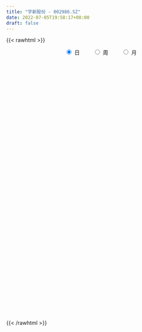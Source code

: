 ```yaml
---
title: "宇新股份 - 002986.SZ"
date: 2022-07-05T19:58:17+08:00
draft: false
---
```

{{< rawhtml >}}
    <div style="text-align: center">
        <label style="padding: 1rem;"><input style="margin-right: .5rem" type="radio" name="period" value="D" checked onclick="period_change(this)">日</label>
        <label style="padding: 1rem;"><input style="margin-right: .5rem" type="radio" name="period" value="W" onclick="period_change(this)">周</label>
        <label style="padding: 1rem;"><input style="margin-right: .5rem" type="radio" name="period" value="M" onclick="period_change(this)">月</label>
    </div>
    <div id="chart" style="height: 700px;"></div> 
    <script type="text/javascript">
        const D_v = [52110.7,38704.14,28137.22,24337.06,22597.96,21049.53,17796.23,34969.36,22421.49,19271.84,20045.7,19764.36,20191.06,34901.62,39395.53,39424.55,30469.23,46064.84,36784.32,32164.19,31660.37,27467.98,20653.73,14930.79,14441.69,12370.65,14214.08,12959.66,16452.57,10198.45,10581.15,12809.18,11681.47,10755.21,15368.35,37408.02,27931.59,42747.98,30505.64,18854.34,24267.71,18390.53,15412.29,12019.65,12049.65,11021.65,14819.07,8088.44,6421.26,21651.74,14888.95,12359.25,7152.83,6266.63,7956.36,6797.0,6697.62,16359.3,17155.3,12950.66,7077.65,6630.91,7755.83,8771.56,6644.84,6372.6,5701.84,4934.01,8583.45,22533.05,12240.08,34967.45,17085.68,8950.07,4539.31,3717.22,4022.46,4874.57,7246.95,4727.92,4464.18,25794.67,5761.45,4407.28,7022.61,5563.62,8024.62,5192.62,5246.97,3715.61,4938.91,7415.78,8747.54,7036.41,5373.03,4241.55,5551.31,5090.31,5831.15,5325.79,3856.17,3783.62,2434.23,3021.46,4037.0,3683.51,9081.96,11420.17,8028.5,5283.06,3780.62,3640.45,2568.69,3078.62,6246.37,9158.62,6371.0,4756.04,5593.24,4595.62,4365.93,2271.19,3085.19,1998.0,2808.0,2834.0,3534.53,2792.84,3264.48,3679.0,2491.29,5642.98,2260.94,3965.39,1991.0,2085.07,2467.19,2476.31,2939.3,3215.61,7840.34,4607.18,5575.31,2645.0,6371.17,7188.3,6226.24,7867.42,5932.02,3356.51,2740.15,3627.61,3763.3,2166.23,4485.62,3529.0,3615.0,3703.24,2964.92,2548.95,3075.91,1872.31,2219.31,3617.62,2755.93,5445.23,3966.93,9712.92,4328.23,4745.47,4481.45,3013.0,3784.42,3646.73,4427.35,6742.17,7294.24,9716.83,6609.31,2594.0,2657.89,2405.0,3007.0,2390.0,1624.59,2384.55,3013.82,4202.0,3087.0,3197.55,1441.0,1526.99,1247.0,3234.61,1105.34,1159.0,4004.3,2308.3,4025.0,4475.0,2201.93,3014.0,1429.3,1644.0,1290.0,2586.07,2829.6,2315.3,1691.0,3025.55,1979.98,5186.66,5834.69,3421.52,2685.0,2112.0,2489.23,2763.53,1659.64,1419.0,1921.5,1994.52,2232.79,16280.66,10284.82,6600.71,9950.11,7410.48,3784.0,3159.0,18770.23,12553.97,6035.24,8134.31,4940.0,4400.0,3924.0,6235.26,5972.61,7557.01,5286.55,8538.95,14448.54,9201.0,5603.0,6057.0,6411.7,5241.0,10346.2,7639.0,8496.2,7458.23,7873.8,6782.03,6698.05,6474.63,4560.55,5581.63,5423.4,6595.83,9039.6,9590.65,20471.76,8829.43,7884.46,5216.26,5612.97,19182.49,14303.38,11231.65,14248.26,9214.88,12940.2,15528.69,26633.39,24129.6,11980.08,11803.83,18455.48,20702.22,13926.1,40988.82,20167.32,11664.46,12780.62,12376.63,14669.77,50370.6,138555.96,115674.29,137396.97,78171.37,52555.48,51021.27,33140.07,44111.23,66638.48,42221.18,89644.54,81753.52,99323.34,63404.11,54410.04,64432.18,37404.11,20244.1,34717.71,21007.4,26773.28,28996.5,20934.4,16997.8,20904.35,20984.8,29346.7,21821.09,19252.69,33787.59,11168.16,33358.64,19842.64,29588.22,15711.47,11020.8,12982.06,16000.48,14436.83,11375.34,10601.97,12622.0,22154.71,21430.8,31308.0,29305.1,22133.6,30127.1,30853.0,75253.59,41387.17,27306.2,25451.6,34561.63,28025.75,24937.8,13862.43,17836.6,10875.2,35366.24,52897.04,26928.15,16083.6,10016.95,19569.68,14476.01,9960.63,15507.92,8513.18,7410.43,6111.4,15622.73,11943.4,13419.64,10617.05,9688.9,5557.8,12773.0,19416.2,13081.8,9442.6,6705.6,11566.8,9995.6,9128.24,12370.7,13506.37,14928.76,8791.2,15855.83,15833.57,16855.97,18629.05,11389.64,6219.0,9224.67,8867.96,8935.01,11436.4,7447.58,5807.37,6030.08,4474.8,6026.71,8126.45,7868.4,8317.63,8217.11,6886.97,5256.46,16542.0,6987.45,5464.6,6077.0,7125.41,12821.43,6886.0,5487.44,7818.8,9283.9,8339.85,5353.0,4613.8,20228.66,45077.15,21139.12,17134.2,9087.49,16101.06,20978.04,12847.2,12354.2,11552.22,19097.97,15366.2,7810.4,8873.18,10522.0,14475.2,9865.67,5554.51,4802.2,4582.6,10261.65,6638.4,9487.4,8103.0,7483.0,9890.0,7454.81,9605.64,7232.65,7536.4,7528.97,26259.24,16973.86,22268.45,10128.4,7411.0,7079.27,9392.0,7684.0,8525.0,8309.84,11353.84,20507.0,13571.97,11576.6,7891.97,8308.24,7347.0,4614.2,9533.6,9767.65,6010.24,4044.0,8846.04,6018.6,9364.0,8219.5,17792.85,20702.38,15676.8,9664.0,7694.0,10627.8,10227.16,9582.6,19887.35,9408.12,43382.84,117918.77,72130.67,137941.26,106881.61,78528.37,67464.2,78086.93,79527.75,54284.87,55774.0,32064.56,23649.16,26973.72,31851.68,27379.52,26482.4,36127.8,25781.32,24202.66,29771.8,22056.35]
const D_histogram = [0.0,-0.1474188034,-0.2170760562,-0.2312948604,-0.2777782785,-0.3024859059,-0.3121984252,-0.4057417338,-0.4936696106,-0.5531980469,-0.5005619287,-0.4775208336,-0.3901858482,-0.2081675558,-0.0358594484,0.0658901907,0.1740906318,0.3772683258,0.4127614371,0.4450126947,0.3697806444,0.1958195841,-0.0287971868,-0.1137793992,-0.0924872551,-0.062925673,-0.0512852197,-0.0864704202,-0.1770432555,-0.1720978711,-0.1205522259,-0.0486075513,-0.0281646132,-0.0084624171,0.0627306233,0.2389032912,0.327505641,0.4758066868,0.4835502639,0.454017587,0.3888706975,0.2439416979,0.1626237412,0.134002596,0.118545911,0.093373407,-0.0146395667,-0.0846404405,-0.1199336494,-0.0196683732,0.0020832857,-0.0692787106,-0.0827846397,-0.0789142965,-0.0660904006,-0.045623501,-0.0423948675,0.025899551,0.0917698547,0.0420540198,0.0225951011,-0.0305376363,-0.1019215637,-0.0958931271,-0.0727122366,-0.1661889493,-0.2464569726,-0.2549642869,-0.1989591739,-0.0341637268,0.0524122567,0.1765631408,0.0601694418,-0.0108518919,-0.079043042,-0.1193692578,-0.1092117602,-0.0511030138,0.020091078,0.0446547762,0.0711490087,-0.2166806777,-0.3879116502,-0.4589696987,-0.5128861886,-0.5552542018,-0.5064870593,-0.4887922574,-0.5031500635,-0.4706043658,-0.4507754386,-0.4695616722,-0.5060288726,-0.5383877912,-0.4522910508,-0.3643541457,-0.2337326808,-0.1101136251,0.034795944,0.1343201574,0.192216223,0.2020403423,0.210114535,0.2334205208,0.2275055035,0.269437242,0.3596059959,0.4929694894,0.5636052872,0.572068219,0.5423676094,0.4660932619,0.4190848719,0.367678183,0.3887618497,0.4143609844,0.3868971279,0.3682137819,0.3513450082,0.2654976456,0.1390346244,0.0572446715,-0.0160005109,-0.0538486526,-0.1037798893,-0.1692795654,-0.1941309195,-0.2089902494,-0.2163314904,-0.2346752283,-0.2290625114,-0.3071238798,-0.3096703493,-0.365516337,-0.3750657856,-0.3453075389,-0.2502034594,-0.1555713717,-0.104770086,-0.0979052789,-0.2138040433,-0.2616013979,-0.3497660956,-0.3748503722,-0.4450197665,-0.3996324465,-0.2596723161,-0.0544173432,0.0732755435,0.1423022521,0.184655193,0.1929703929,0.1509959088,0.1463655938,0.1644128358,0.1640824795,0.1052898467,0.1384170195,0.1575444306,0.129521051,0.0788618863,0.0618014863,0.0837843865,0.1435735921,0.2082813359,0.3156011335,0.4043553659,0.5103603491,0.5189875122,0.5089792047,0.4317719398,0.368477568,0.3546722871,0.3309578304,0.3449173368,0.3828867667,0.452187354,0.4298867273,0.3446178815,0.2522842046,0.1904201841,0.1217450134,0.0393597973,-0.0116516577,-0.0332780427,-0.0218751876,-0.0056343824,0.0459854133,0.0193282443,-0.0429126938,-0.0858056712,-0.0956205099,-0.1050299925,-0.1511051824,-0.1637951526,-0.1545213625,-0.0729028242,-0.0240809076,0.0386945266,0.067269819,0.0638233667,0.0065181457,-0.0387976952,-0.0511605069,-0.0733749693,-0.0321476001,0.0103798758,0.0042441438,-0.0040010001,0.0245254822,0.0203033893,0.0659296078,0.1166451777,0.114019365,0.071456217,0.0691089754,0.081084815,0.0399605251,0.0199493123,0.0052404464,0.0131212305,-0.006125565,0.0001289899,0.1522271632,0.2463800601,0.2789333039,0.3298852658,0.2919434775,0.2308790368,0.1796946503,0.2977970127,0.2815625196,0.2355826032,0.1319889297,0.0663368684,0.0003146736,-0.0758809478,-0.0630265683,-0.0108419868,0.0396705768,0.06980419,-0.0160441651,-0.1183585829,-0.1487791592,-0.2119763535,-0.3034084381,-0.3157937956,-0.2645016443,-0.9009904683,-1.2751876337,-1.4816083238,-1.539954222,-1.5148756698,-1.4283502963,-1.2854462503,-1.0977267328,-0.8764928392,-0.6789522409,-0.4846484237,-0.2823091744,-0.1180821752,0.030509479,0.2022855494,0.3382840228,0.4350230361,0.4934341364,0.5255499306,0.6429639074,0.6779471489,0.7108540053,0.7544304513,0.7617617655,0.7002206164,0.5665092073,0.5904776426,0.6487713327,0.6589508777,0.6739521428,0.6392371499,0.6113762578,0.5170408403,0.5871092503,0.5809893294,0.5114346003,0.4371476817,0.3653453201,0.2788862341,0.4130518171,0.6985858873,1.0854087654,1.4280882525,1.588501873,1.5218132065,1.4729909722,1.3439480868,1.0949356497,0.6919419561,0.2706965643,0.0911348888,-0.2806505917,-0.3284014961,-0.4837850369,-0.3157528936,-0.2026259884,-0.1344865096,-0.1552456376,-0.2966529966,-0.4602808484,-0.6224657694,-0.6959680125,-0.78630386,-0.8634322156,-0.8375646858,-0.9016652929,-0.9912137822,-1.1663402513,-1.2492495019,-1.3277920349,-1.2535023909,-1.1150903783,-1.0420338859,-1.0732988376,-0.9999392977,-0.8529970682,-0.7224911569,-0.4811228691,-0.276274682,-0.1120835007,0.0246547112,0.0935656863,0.1097564148,0.1760435284,0.1511531122,0.0279550168,-0.0317650401,-0.0663642151,0.1458523085,0.3787810481,0.5139769498,0.5234976078,0.4576606254,0.5882298854,0.741819986,0.7265128532,0.613425235,0.6152503381,0.5376310439,0.6651408744,0.7349701175,0.652267841,0.5476481096,0.4367179635,0.2966580429,0.2305218421,0.0668805331,0.0547673489,-0.0086414016,-0.0619287575,-0.1225302525,-0.1121460463,-0.2311421772,-0.3791560619,-0.456962327,-0.5449940011,-0.5404040569,-0.5093166075,-0.389975895,-0.37640205,-0.3281425868,-0.3454404569,-0.4385103504,-0.3817413572,-0.362711969,-0.3553825359,-0.3894221788,-0.4065140427,-0.4060554423,-0.404544112,-0.3791939571,-0.336175843,-0.204438759,-0.1773348316,-0.1000432656,-0.1119051176,-0.1047412425,-0.0602621604,0.0494452413,0.1035516683,0.15355948,0.1948359905,0.1884650854,0.1955301382,0.1744626828,0.1913522622,0.1943349971,0.1599221307,0.1354187421,0.0561991497,0.0092505441,0.0417665282,0.0367739722,0.0237659319,0.0440140986,-0.0698557176,-0.125728004,-0.1445857918,-0.0993585607,-0.0339774551,0.020264112,0.0939901391,0.1196900413,0.3612806053,0.5453716101,0.5714869032,0.5673903232,0.5043503037,0.4218370631,0.2979354047,0.1590137755,-0.0021854793,-0.1784652553,-0.3137062696,-0.4071241292,-0.422554291,-0.4926304587,-0.6023721974,-0.6519922264,-0.5877279863,-0.4892122944,-0.4281609886,-0.3481438143,-0.3011218248,-0.2593284617,-0.2045431694,-0.1733766534,-0.1212383235,0.0105109593,0.1137525897,0.2591870077,0.3692455578,0.4205258608,0.4211076094,0.3659478416,0.396608723,0.4772727258,0.5041892953,0.4457182531,0.4155492567,0.343765218,0.2380282016,0.1185632179,-0.0341463461,-0.2481112794,-0.5569729006,-0.6238648329,-0.5877731896,-0.4340789284,-0.2041685285,-0.0829403679,-0.0015365335,0.0461751267,0.0471884595,0.0379168118,0.0149402329,0.055381694,0.0631266894,0.0428083466,0.0148024722,-0.5718010969,-0.8229760229,-1.0173466727,-1.0768135104,-1.0212647377,-0.8980397578,-0.7470203115,-0.5841557339,-0.424263962,-0.2787557076,-0.0120472287,0.2432830484,0.3990466363,0.5899043582,0.7422692137,0.7733982877,0.7806659215,0.7925153956,0.661219463,0.5898063796,0.4740866936,0.3496220512,0.2483783813,0.1728121894,0.1411582862,0.0962457184,0.0802576191,0.0517833603,0.0347266074,0.0218120604,0.0663660698,0.0851029732]
const D_fast = [0.0,-0.1842735043,-0.3081997711,-0.3802422905,-0.4961702781,-0.5964993821,-0.6842615076,-0.8792402497,-1.0905855292,-1.2884134771,-1.3609178412,-1.4572569544,-1.4674684311,-1.3374920276,-1.1741487824,-1.0559265956,-0.9042034966,-0.606708721,-0.4680252505,-0.3245208192,-0.3073077084,-0.4323138727,-0.6641299403,-0.7775570024,-0.7793866722,-0.7655565084,-0.7667373599,-0.8235401655,-0.9583738147,-0.9964528981,-0.9750453093,-0.9152525225,-0.9018507378,-0.8842641459,-0.7973884497,-0.561489959,-0.3910111989,-0.1237584815,0.0048726616,0.0888443815,0.1209151663,0.0369715912,-0.0036904302,0.0011890736,0.0153688664,0.0135397141,-0.0981331513,-0.1892941352,-0.2545707565,-0.1592225736,-0.1369500933,-0.2256317672,-0.2598338562,-0.2756920872,-0.2793907914,-0.2703297671,-0.2776998505,-0.2029305442,-0.1141177768,-0.1533201068,-0.1671302502,-0.2278973967,-0.3247617149,-0.3427065601,-0.3377037288,-0.4727276788,-0.6146099453,-0.6868583313,-0.6805930118,-0.5243384963,-0.4246594486,-0.2563677794,-0.357719118,-0.4314534246,-0.5194053353,-0.5895738654,-0.606719308,-0.561386315,-0.4851694536,-0.4494420614,-0.4051605767,-0.7471604326,-1.0153693176,-1.2011697908,-1.3833078278,-1.5644893915,-1.6423440138,-1.7468472762,-1.8869925983,-1.972097992,-2.0649629244,-2.2011395761,-2.3641139946,-2.531069861,-2.5580458833,-2.5611975146,-2.4890092199,-2.3929185705,-2.2393100154,-2.1062057626,-2.0002556413,-1.9399214364,-1.87931861,-1.797657494,-1.7466961353,-1.6374050864,-1.4573348335,-1.2007289677,-0.9891918481,-0.8377118616,-0.7318205688,-0.6915716008,-0.6338087729,-0.593295916,-0.4750217869,-0.3458324061,-0.2765719806,-0.2032018811,-0.1322344028,-0.151707354,-0.2434117191,-0.3108905041,-0.3881358142,-0.4394461191,-0.5153223282,-0.6231418956,-0.6965259796,-0.7636328718,-0.8250569854,-0.9020695304,-0.9537224414,-1.1085647797,-1.1885288365,-1.3357539084,-1.4390698035,-1.4956384414,-1.4630852268,-1.407345982,-1.3827372178,-1.4003487305,-1.5696985056,-1.6828962097,-1.8585024314,-1.9772993009,-2.1587236369,-2.2132444285,-2.1382023772,-1.94655174,-1.8005399675,-1.6959376959,-1.6074209566,-1.5508631586,-1.5550886654,-1.523127582,-1.4639771311,-1.4232868675,-1.4557570386,-1.3880256109,-1.3295120922,-1.325155209,-1.3560989021,-1.3577089306,-1.3147799338,-1.2190973302,-1.1023192524,-0.9160991714,-0.7262560975,-0.4926610271,-0.3542869859,-0.2370504922,-0.2063147722,-0.1774897519,-0.1026269612,-0.0436019603,0.0565868804,0.190278002,0.3726254277,0.4577964829,0.4586821075,0.4294194817,0.4151605072,0.3769215898,0.3043763231,0.2504519537,0.220506058,0.2264401162,0.2412723258,0.3043884748,0.2825633668,0.2095942553,0.1452498601,0.111529894,0.0758629132,-0.0079885722,-0.0616273306,-0.0909838812,-0.0275910489,0.0152106408,0.0876597066,0.1330524538,0.1455618431,0.0898861585,0.0348708939,0.0097179555,-0.0308402493,0.0023502199,0.0474726648,0.0423979688,0.0331525748,0.0678104276,0.0686641821,0.1307728025,0.2106496669,0.2365286954,0.2118296017,0.2267596039,0.2590066473,0.2278724887,0.2128486039,0.1994498496,0.2106109413,0.1898327546,0.1961195569,0.3862745211,0.5420224329,0.6443090028,0.7777322811,0.8127763621,0.8094316807,0.8031709567,0.9957225724,1.0498787091,1.0627944435,0.9921980025,0.9431301583,0.8771866319,0.7820207735,0.7791185109,0.8285925957,0.8890228035,0.9366074642,0.8467480678,0.7148440043,0.6472286382,0.5310373556,0.3637531614,0.272419355,0.2575860952,-0.6041503458,-1.2971444197,-1.8739671907,-2.3173016444,-2.6709420096,-2.9415042102,-3.1199617268,-3.2066738925,-3.2045632087,-3.1767606706,-3.1036189593,-2.9718570036,-2.8371505483,-2.6809315243,-2.4585840665,-2.2380145874,-2.0325198151,-1.8507501807,-1.6872469039,-1.4090919502,-1.2046219215,-0.9940015637,-0.7618175049,-0.5640457494,-0.4505317444,-0.4426158516,-0.2710280057,-0.0505414825,0.124375782,0.3078650828,0.4329593774,0.5579425497,0.5928673423,0.8097130648,0.9488404763,1.0071443972,1.0421443991,1.0616783676,1.0449408401,1.2823693774,1.7425499194,2.4007249888,3.1004265391,3.6579656279,3.9717302629,4.2911557717,4.498099908,4.5228213833,4.2928131787,3.9392419281,3.7824639747,3.3405158462,3.2106645679,2.9343347678,3.0234286878,3.0858990959,3.1204169473,3.0608464098,2.8452758017,2.5665777378,2.2487763745,2.0012821283,1.7143703157,1.4213839062,1.2378602645,0.9483433343,0.6109913994,0.1442798675,-0.2509417586,-0.6614323003,-0.900518254,-1.040878836,-1.2283308151,-1.5279204761,-1.7045457607,-1.7708527983,-1.8209696762,-1.6998821056,-1.564102589,-1.4279322829,-1.2850303932,-1.1927279965,-1.1490981643,-1.0388001686,-1.0259023068,-1.142111648,-1.209772965,-1.2609631937,-1.012283593,-0.6846595913,-0.4209694523,-0.2805743923,-0.2319962183,0.0456305131,0.3846756102,0.5509966907,0.5912653812,0.7469030689,0.8036915357,1.0974865847,1.3510583572,1.431423041,1.463715337,1.4619646818,1.3960692718,1.3875635316,1.2406423558,1.2422210089,1.176651908,1.1078823627,1.0166483046,0.9989959992,0.822214324,0.5794114238,0.3873645769,0.1630844026,0.0325733326,-0.0636683699,-0.0418216311,-0.1223482987,-0.1561244821,-0.2597824665,-0.4624799476,-0.5011462937,-0.5727948977,-0.6543110986,-0.7857062862,-0.9044266607,-1.005481921,-1.1051066186,-1.1745549531,-1.2155807997,-1.1349534054,-1.1521831859,-1.0999024363,-1.1397405677,-1.1587620032,-1.1293484612,-1.0072797492,-0.9272854051,-0.8388877235,-0.7489022154,-0.708156849,-0.6522092617,-0.6296610465,-0.5649334015,-0.5133669172,-0.507799251,-0.4984479542,-0.5636177591,-0.6082537287,-0.5652961125,-0.5610951755,-0.5681617328,-0.5369100414,-0.668243787,-0.7555480745,-0.8105523102,-0.7901647193,-0.7332779775,-0.6739703823,-0.5767468205,-0.521124408,-0.1892136927,0.1312202147,0.3002072336,0.4379582345,0.5010057908,0.523951816,0.4745340088,0.3753658235,0.2136201989,-0.007275891,-0.2209434727,-0.4161423646,-0.5372110992,-0.7304448815,-0.9907796696,-1.2033977552,-1.2860655117,-1.3098528934,-1.3558418347,-1.3628606139,-1.3911190807,-1.414157833,-1.4105083331,-1.4226859804,-1.4008572313,-1.2664802088,-1.1348004309,-0.924569261,-0.7221993214,-0.5657875532,-0.4599289023,-0.4236017096,-0.2937886475,-0.0938064632,0.05915743,0.1121159512,0.1858342689,0.1999915347,0.1537615687,0.0639373895,-0.0973087611,-0.3733015142,-0.8214063606,-1.044264501,-1.1551161552,-1.1099416261,-0.9310733583,-0.8305802896,-0.7495605887,-0.6903051468,-0.6774946992,-0.6772871439,-0.6965286645,-0.6422417799,-0.6187151121,-0.6283313683,-0.6526366247,-1.382190468,-1.8391093997,-2.2878167177,-2.616486933,-2.8162543447,-2.9175393043,-2.9532749358,-2.9364492918,-2.8826235103,-2.8068041829,-2.5431075111,-2.2269564719,-1.9714312249,-1.6330974135,-1.2951652546,-1.0706866086,-0.8682524944,-0.6582741714,-0.6242652383,-0.5482267268,-0.5454247394,-0.582483869,-0.6216329436,-0.6539960881,-0.6503604197,-0.671211558,-0.6671352525,-0.6826636712,-0.6910387723,-0.6985003042,-0.6373547773,-0.5973421306]
const D_slow = [0.0,-0.0368547009,-0.0911237149,-0.14894743,-0.2183919996,-0.2940134761,-0.3720630824,-0.4734985159,-0.5969159185,-0.7352154303,-0.8603559124,-0.9797361208,-1.0772825829,-1.1293244718,-1.1382893339,-1.1218167863,-1.0782941283,-0.9839770469,-0.8807866876,-0.7695335139,-0.6770883528,-0.6281334568,-0.6353327535,-0.6637776033,-0.6868994171,-0.7026308353,-0.7154521402,-0.7370697453,-0.7813305592,-0.824355027,-0.8544930834,-0.8666449713,-0.8736861246,-0.8758017288,-0.860119073,-0.8003932502,-0.7185168399,-0.5995651682,-0.4786776023,-0.3651732055,-0.2679555312,-0.2069701067,-0.1663141714,-0.1328135224,-0.1031770446,-0.0798336929,-0.0834935846,-0.1046536947,-0.1346371071,-0.1395542004,-0.1390333789,-0.1563530566,-0.1770492165,-0.1967777907,-0.2133003908,-0.2247062661,-0.2353049829,-0.2288300952,-0.2058876315,-0.1953741266,-0.1897253513,-0.1973597604,-0.2228401513,-0.2468134331,-0.2649914922,-0.3065387295,-0.3681529727,-0.4318940444,-0.4816338379,-0.4901747696,-0.4770717054,-0.4329309202,-0.4178885597,-0.4206015327,-0.4403622932,-0.4702046077,-0.4975075477,-0.5102833012,-0.5052605317,-0.4940968376,-0.4763095854,-0.5304797549,-0.6274576674,-0.7422000921,-0.8704216392,-1.0092351897,-1.1358569545,-1.2580550189,-1.3838425347,-1.5014936262,-1.6141874858,-1.7315779039,-1.858085122,-1.9926820698,-2.1057548325,-2.1968433689,-2.2552765391,-2.2828049454,-2.2741059594,-2.24052592,-2.1924718643,-2.1419617787,-2.089433145,-2.0310780148,-1.9742016389,-1.9068423284,-1.8169408294,-1.6936984571,-1.5527971353,-1.4097800805,-1.2741881782,-1.1576648627,-1.0528936447,-0.960974099,-0.8637836366,-0.7601933905,-0.6634691085,-0.571415663,-0.483579411,-0.4172049996,-0.3824463435,-0.3681351756,-0.3721353033,-0.3855974665,-0.4115424388,-0.4538623302,-0.50239506,-0.5546426224,-0.608725495,-0.6673943021,-0.7246599299,-0.8014408999,-0.8788584872,-0.9702375714,-1.0640040179,-1.1503309026,-1.2128817674,-1.2517746103,-1.2779671318,-1.3024434516,-1.3558944624,-1.4212948119,-1.5087363358,-1.6024489288,-1.7137038704,-1.813611982,-1.8785300611,-1.8921343969,-1.873815511,-1.838239948,-1.7920761497,-1.7438335515,-1.7060845743,-1.6694931758,-1.6283899669,-1.587369347,-1.5610468853,-1.5264426304,-1.4870565228,-1.45467626,-1.4349607885,-1.4195104169,-1.3985643203,-1.3626709223,-1.3106005883,-1.2317003049,-1.1306114634,-1.0030213762,-0.8732744981,-0.7460296969,-0.638086712,-0.54596732,-0.4572992482,-0.3745597906,-0.2883304564,-0.1926087647,-0.0795619262,0.0279097556,0.114064226,0.1771352771,0.2247403231,0.2551765765,0.2650165258,0.2621036114,0.2537841007,0.2483153038,0.2469067082,0.2584030615,0.2632351226,0.2525069491,0.2310555313,0.2071504038,0.1808929057,0.1431166101,0.102167822,0.0635374813,0.0453117753,0.0392915484,0.04896518,0.0657826348,0.0817384765,0.0833680129,0.0736685891,0.0608784624,0.04253472,0.03449782,0.037092789,0.0381538249,0.0371535749,0.0432849454,0.0483607928,0.0648431947,0.0940044891,0.1225093304,0.1403733847,0.1576506285,0.1779218323,0.1879119635,0.1928992916,0.1942094032,0.1974897108,0.1959583196,0.195990567,0.2340473578,0.2956423729,0.3653756988,0.4478470153,0.5208328847,0.5785526439,0.6234763065,0.6979255596,0.7683161895,0.8272118403,0.8602090728,0.8767932899,0.8768719583,0.8579017213,0.8421450792,0.8394345825,0.8493522267,0.8668032742,0.8627922329,0.8332025872,0.7960077974,0.743013709,0.6671615995,0.5882131506,0.5220877395,0.2968401225,-0.021956786,-0.3923588669,-0.7773474224,-1.1560663398,-1.5131539139,-1.8345154765,-2.1089471597,-2.3280703695,-2.4978084297,-2.6189705356,-2.6895478292,-2.719068373,-2.7114410033,-2.6608696159,-2.5762986102,-2.4675428512,-2.3441843171,-2.2127968344,-2.0520558576,-1.8825690704,-1.704855569,-1.5162479562,-1.3258075149,-1.1507523608,-1.0091250589,-0.8615056483,-0.6993128151,-0.5345750957,-0.36608706,-0.2062777725,-0.0534337081,0.075826502,0.2226038146,0.3678511469,0.495709797,0.6049967174,0.6963330475,0.766054606,0.8693175603,1.0439640321,1.3153162234,1.6723382866,2.0694637548,2.4499170564,2.8181647995,3.1541518212,3.4278857336,3.6008712226,3.6685453637,3.6913290859,3.621166438,3.539066064,3.4181198047,3.3391815813,3.2885250842,3.2549034568,3.2160920474,3.1419287983,3.0268585862,2.8712421438,2.6972501407,2.5006741757,2.2848161218,2.0754249504,1.8500086271,1.6022051816,1.3106201188,0.9983077433,0.6663597346,0.3529841369,0.0742115423,-0.1862969292,-0.4546216386,-0.704606463,-0.9178557301,-1.0984785193,-1.2187592366,-1.287827907,-1.3158487822,-1.3096851044,-1.2862936828,-1.2588545791,-1.214843697,-1.177055419,-1.1700666648,-1.1780079248,-1.1945989786,-1.1581359015,-1.0634406395,-0.934946402,-0.8040720001,-0.6896568437,-0.5425993724,-0.3571443758,-0.1755161625,-0.0221598538,0.1316527308,0.2660604917,0.4323457103,0.6160882397,0.7791552,0.9160672274,1.0252467183,1.099411229,1.1570416895,1.1737618228,1.18745366,1.1852933096,1.1698111202,1.1391785571,1.1111420455,1.0533565012,0.9585674857,0.844326904,0.7080784037,0.5729773895,0.4456482376,0.3481542639,0.2540537514,0.1720181047,0.0856579904,-0.0239695972,-0.1194049365,-0.2100829287,-0.2989285627,-0.3962841074,-0.4979126181,-0.5994264786,-0.7005625066,-0.7953609959,-0.8794049567,-0.9305146464,-0.9748483543,-0.9998591707,-1.0278354501,-1.0540207607,-1.0690863008,-1.0567249905,-1.0308370734,-0.9924472034,-0.9437382058,-0.8966219345,-0.8477393999,-0.8041237292,-0.7562856637,-0.7077019144,-0.6677213817,-0.6338666962,-0.6198169088,-0.6175042728,-0.6070626407,-0.5978691477,-0.5919276647,-0.58092414,-0.5983880694,-0.6298200704,-0.6659665184,-0.6908061586,-0.6993005224,-0.6942344943,-0.6707369596,-0.6408144492,-0.5504942979,-0.4141513954,-0.2712796696,-0.1294320888,-0.0033445129,0.1021147529,0.1765986041,0.216352048,0.2158056781,0.1711893643,0.0927627969,-0.0090182354,-0.1146568082,-0.2378144228,-0.3884074722,-0.5514055288,-0.6983375254,-0.820640599,-0.9276808461,-1.0147167997,-1.0899972559,-1.1548293713,-1.2059651637,-1.249309327,-1.2796189079,-1.276991168,-1.2485530206,-1.1837562687,-1.0914448792,-0.986313414,-0.8810365117,-0.7895495513,-0.6903973705,-0.571079189,-0.4450318652,-0.3336023019,-0.2297149878,-0.1437736833,-0.0842666329,-0.0546258284,-0.0631624149,-0.1251902348,-0.26443346,-0.4203996682,-0.5673429656,-0.6758626977,-0.7269048298,-0.7476399218,-0.7480240552,-0.7364802735,-0.7246831586,-0.7152039557,-0.7114688974,-0.6976234739,-0.6818418016,-0.6711397149,-0.6674390969,-0.8103893711,-1.0161333768,-1.270470045,-1.5396734226,-1.794989607,-2.0194995465,-2.2062546243,-2.3522935578,-2.4583595483,-2.5280484752,-2.5310602824,-2.4702395203,-2.3704778612,-2.2230017717,-2.0374344683,-1.8440848963,-1.6489184159,-1.450789567,-1.2854847013,-1.1380331064,-1.019511433,-0.9321059202,-0.8700113249,-0.8268082775,-0.791518706,-0.7674572764,-0.7473928716,-0.7344470315,-0.7257653797,-0.7203123646,-0.7037208471,-0.6824451038]
const D_data = [['2020-06-12', 53.3, 55.7, 53.01, 57.2],['2020-06-15', 55.1, 53.39, 53.39, 55.5],['2020-06-16', 53.67, 53.62, 52.9, 54.25],['2020-06-17', 53.38, 53.89, 52.98, 54.24],['2020-06-18', 53.64, 53.09, 53.0, 53.64],['2020-06-19', 52.85, 52.9, 52.69, 53.36],['2020-06-22', 53.02, 52.7, 52.61, 53.45],['2020-06-23', 52.7, 51.02, 50.96, 52.72],['2020-06-24', 50.95, 50.16, 50.12, 51.4],['2020-06-29', 50.16, 49.6, 49.11, 50.35],['2020-06-30', 49.61, 50.45, 49.61, 50.86],['2020-07-01', 50.3, 49.76, 49.51, 50.47],['2020-07-02', 49.75, 50.37, 49.31, 50.5],['2020-07-03', 50.47, 51.89, 50.02, 52.3],['2020-07-06', 51.98, 52.47, 51.54, 52.76],['2020-07-07', 52.5, 52.18, 51.91, 52.99],['2020-07-08', 52.18, 52.77, 52.03, 52.99],['2020-07-09', 52.7, 54.88, 52.5, 54.88],['2020-07-10', 54.6, 53.61, 53.5, 55.28],['2020-07-13', 53.49, 53.98, 53.27, 54.53],['2020-07-14', 53.6, 52.74, 52.56, 54.13],['2020-07-15', 53.0, 50.96, 50.86, 53.2],['2020-07-16', 51.1, 49.22, 49.22, 51.15],['2020-07-17', 49.3, 49.98, 49.22, 50.28],['2020-07-20', 50.2, 50.96, 49.98, 51.2],['2020-07-21', 50.94, 51.04, 50.6, 51.39],['2020-07-22', 51.12, 50.78, 50.65, 51.25],['2020-07-23', 50.54, 49.97, 49.53, 50.54],['2020-07-24', 49.97, 48.72, 48.25, 50.56],['2020-07-27', 48.74, 49.43, 48.51, 49.64],['2020-07-28', 49.43, 49.93, 49.39, 49.98],['2020-07-29', 49.94, 50.33, 49.5, 50.38],['2020-07-30', 50.2, 49.78, 49.78, 50.59],['2020-07-31', 49.66, 49.74, 49.51, 50.05],['2020-08-03', 49.61, 50.53, 49.61, 50.54],['2020-08-04', 50.54, 52.52, 50.18, 52.87],['2020-08-05', 51.52, 52.26, 51.51, 53.5],['2020-08-06', 52.24, 53.88, 51.6, 54.48],['2020-08-07', 53.5, 52.85, 51.8, 54.4],['2020-08-10', 52.8, 52.64, 51.83, 52.88],['2020-08-11', 52.3, 52.23, 52.0, 54.2],['2020-08-12', 52.37, 50.88, 50.22, 52.37],['2020-08-13', 50.88, 51.2, 50.5, 51.71],['2020-08-14', 51.33, 51.66, 51.08, 51.94],['2020-08-17', 51.43, 51.79, 51.26, 52.08],['2020-08-18', 51.8, 51.63, 51.33, 52.02],['2020-08-19', 51.6, 50.25, 50.2, 51.6],['2020-08-20', 50.0, 50.19, 49.32, 50.55],['2020-08-21', 50.19, 50.24, 50.11, 50.7],['2020-08-24', 51.1, 52.04, 50.96, 52.85],['2020-08-25', 52.04, 51.36, 51.0, 52.52],['2020-08-26', 51.43, 50.01, 50.0, 51.44],['2020-08-27', 50.0, 50.42, 49.75, 50.55],['2020-08-28', 50.42, 50.52, 50.04, 50.71],['2020-08-31', 50.76, 50.59, 50.41, 50.99],['2020-09-01', 50.78, 50.7, 50.12, 50.95],['2020-09-02', 50.7, 50.48, 50.22, 50.92],['2020-09-03', 50.43, 51.45, 50.22, 51.46],['2020-09-04', 51.06, 51.8, 50.71, 52.19],['2020-09-07', 51.48, 50.42, 50.41, 51.78],['2020-09-08', 50.32, 50.61, 50.05, 50.7],['2020-09-09', 50.57, 49.96, 49.71, 50.57],['2020-09-10', 49.97, 49.31, 49.08, 50.41],['2020-09-11', 49.2, 49.99, 48.45, 50.09],['2020-09-14', 50.0, 50.18, 49.53, 50.75],['2020-09-15', 49.2, 48.39, 48.21, 49.25],['2020-09-16', 48.48, 47.87, 47.8, 48.48],['2020-09-17', 47.7, 48.27, 47.51, 48.33],['2020-09-18', 48.05, 48.96, 48.05, 48.98],['2020-09-21', 48.57, 50.76, 48.57, 50.84],['2020-09-22', 50.5, 50.4, 49.88, 51.35],['2020-09-23', 50.5, 51.47, 50.49, 54.97],['2020-09-24', 50.1, 48.51, 48.0, 50.1],['2020-09-25', 48.36, 48.53, 47.9, 49.1],['2020-09-28', 48.52, 48.09, 48.0, 48.78],['2020-09-29', 48.1, 48.0, 48.0, 48.49],['2020-09-30', 48.0, 48.39, 47.92, 48.58],['2020-10-09', 48.49, 49.04, 48.49, 49.15],['2020-10-12', 49.3, 49.47, 48.6, 49.49],['2020-10-13', 49.32, 49.1, 48.99, 49.44],['2020-10-14', 48.93, 49.24, 48.7, 49.34],['2020-10-15', 47.51, 44.46, 44.4, 47.51],['2020-10-16', 44.1, 44.35, 44.07, 44.79],['2020-10-19', 44.42, 44.51, 44.32, 45.11],['2020-10-20', 44.61, 43.88, 43.02, 44.8],['2020-10-21', 43.88, 43.2, 43.15, 43.88],['2020-10-22', 43.32, 43.78, 42.8, 44.2],['2020-10-23', 43.7, 43.0, 43.0, 43.78],['2020-10-26', 42.81, 42.02, 41.9, 42.85],['2020-10-27', 41.99, 42.06, 41.8, 42.28],['2020-10-28', 42.06, 41.45, 41.3, 42.08],['2020-10-29', 41.11, 40.36, 40.27, 41.11],['2020-10-30', 40.5, 39.34, 39.0, 40.67],['2020-11-02', 39.38, 38.51, 38.2, 39.53],['2020-11-03', 38.68, 39.45, 38.58, 39.58],['2020-11-04', 39.45, 39.31, 39.25, 39.8],['2020-11-05', 39.48, 39.88, 39.39, 39.96],['2020-11-06', 39.89, 40.02, 39.61, 40.29],['2020-11-09', 40.23, 40.66, 40.1, 40.8],['2020-11-10', 40.77, 40.5, 40.4, 41.15],['2020-11-11', 40.27, 40.22, 40.2, 40.7],['2020-11-12', 40.22, 39.65, 39.6, 40.5],['2020-11-13', 39.76, 39.54, 39.3, 39.76],['2020-11-16', 39.55, 39.7, 39.54, 39.89],['2020-11-17', 39.7, 39.28, 39.05, 39.84],['2020-11-18', 39.39, 39.9, 39.3, 39.93],['2020-11-19', 39.9, 40.85, 39.9, 41.5],['2020-11-20', 40.7, 42.09, 40.48, 42.36],['2020-11-23', 41.87, 42.05, 41.62, 42.37],['2020-11-24', 41.77, 41.73, 41.61, 42.04],['2020-11-25', 42.18, 41.45, 41.41, 42.18],['2020-11-26', 41.41, 40.81, 40.71, 41.74],['2020-11-27', 40.85, 41.04, 40.61, 41.28],['2020-11-30', 40.98, 40.89, 40.71, 41.3],['2020-12-01', 40.89, 41.89, 40.89, 42.79],['2020-12-02', 41.52, 42.28, 41.45, 42.7],['2020-12-03', 42.26, 41.83, 41.65, 42.5],['2020-12-04', 41.81, 42.03, 41.27, 42.3],['2020-12-07', 42.17, 42.17, 42.05, 42.57],['2020-12-08', 42.17, 41.21, 41.19, 42.29],['2020-12-09', 40.88, 40.23, 40.18, 41.25],['2020-12-10', 40.23, 40.25, 39.88, 40.61],['2020-12-11', 40.6, 39.9, 39.71, 40.7],['2020-12-14', 40.17, 39.96, 39.72, 40.17],['2020-12-15', 39.7, 39.45, 39.36, 39.81],['2020-12-16', 39.45, 38.77, 38.65, 39.77],['2020-12-17', 39.01, 38.82, 38.02, 39.01],['2020-12-18', 38.8, 38.6, 38.5, 39.18],['2020-12-21', 38.55, 38.38, 38.2, 38.69],['2020-12-22', 38.28, 37.9, 37.88, 38.29],['2020-12-23', 37.89, 37.88, 37.8, 38.18],['2020-12-24', 37.8, 36.31, 36.2, 37.87],['2020-12-25', 36.31, 36.67, 36.05, 36.79],['2020-12-28', 36.72, 35.44, 35.42, 36.72],['2020-12-29', 35.44, 35.4, 35.21, 35.78],['2020-12-30', 35.41, 35.5, 35.18, 35.59],['2020-12-31', 35.5, 36.25, 35.5, 36.4],['2021-01-04', 36.24, 36.42, 35.81, 36.58],['2021-01-05', 36.42, 35.98, 35.84, 36.42],['2021-01-06', 36.1, 35.32, 35.26, 36.12],['2021-01-07', 35.32, 33.17, 32.75, 35.79],['2021-01-08', 33.17, 33.19, 32.21, 33.66],['2021-01-11', 33.08, 31.86, 31.72, 33.11],['2021-01-12', 31.8, 31.83, 31.6, 32.69],['2021-01-13', 31.8, 30.44, 30.04, 31.83],['2021-01-14', 30.24, 31.23, 30.02, 31.55],['2021-01-15', 30.84, 32.39, 30.84, 32.6],['2021-01-18', 32.37, 33.75, 32.1, 33.95],['2021-01-19', 33.28, 33.42, 33.28, 33.89],['2021-01-20', 33.38, 33.04, 32.85, 33.88],['2021-01-21', 33.0, 32.88, 32.63, 33.3],['2021-01-22', 32.87, 32.49, 32.26, 33.2],['2021-01-25', 32.18, 31.66, 31.62, 32.47],['2021-01-26', 31.61, 31.88, 31.61, 32.42],['2021-01-27', 31.5, 32.09, 30.7, 32.47],['2021-01-28', 31.77, 31.81, 31.58, 32.66],['2021-01-29', 31.81, 30.8, 30.5, 32.22],['2021-02-01', 30.49, 31.76, 30.49, 32.5],['2021-02-02', 31.5, 31.63, 31.41, 32.28],['2021-02-03', 31.55, 30.92, 30.85, 31.95],['2021-02-04', 30.92, 30.3, 30.02, 31.06],['2021-02-05', 30.3, 30.39, 30.3, 30.8],['2021-02-08', 30.4, 30.75, 30.12, 30.86],['2021-02-09', 30.8, 31.34, 30.13, 31.77],['2021-02-10', 31.11, 31.69, 31.03, 31.69],['2021-02-18', 31.96, 32.72, 31.96, 32.88],['2021-02-19', 32.57, 33.14, 32.45, 33.15],['2021-02-22', 33.19, 34.1, 33.15, 34.78],['2021-02-23', 34.36, 33.47, 33.3, 34.36],['2021-02-24', 33.18, 33.53, 33.17, 34.2],['2021-02-25', 33.56, 32.73, 32.41, 33.89],['2021-02-26', 32.6, 32.76, 32.3, 32.99],['2021-03-01', 32.98, 33.39, 32.8, 33.55],['2021-03-02', 33.76, 33.38, 33.08, 33.76],['2021-03-03', 33.38, 34.05, 33.3, 34.28],['2021-03-04', 34.05, 34.75, 33.82, 34.89],['2021-03-05', 34.75, 35.75, 34.55, 35.8],['2021-03-08', 35.9, 35.08, 35.01, 36.5],['2021-03-09', 35.11, 34.32, 33.4, 35.74],['2021-03-10', 34.2, 34.01, 33.92, 34.73],['2021-03-11', 33.92, 34.18, 33.88, 34.35],['2021-03-12', 34.18, 33.9, 33.64, 34.41],['2021-03-15', 33.89, 33.42, 33.4, 34.21],['2021-03-16', 33.72, 33.5, 33.25, 33.72],['2021-03-17', 33.48, 33.69, 33.33, 33.85],['2021-03-18', 33.51, 34.09, 33.48, 34.2],['2021-03-19', 33.75, 34.25, 33.62, 34.4],['2021-03-22', 34.3, 34.93, 34.06, 34.95],['2021-03-23', 35.15, 34.08, 34.0, 35.15],['2021-03-24', 34.0, 33.42, 33.42, 34.18],['2021-03-25', 33.2, 33.36, 33.2, 33.59],['2021-03-26', 33.59, 33.59, 33.33, 33.74],['2021-03-29', 33.38, 33.49, 33.38, 33.84],['2021-03-30', 33.42, 32.8, 32.71, 33.55],['2021-03-31', 33.19, 32.95, 32.82, 33.19],['2021-04-01', 32.95, 33.1, 32.95, 33.32],['2021-04-02', 33.38, 34.17, 32.94, 34.25],['2021-04-06', 34.15, 34.08, 33.74, 34.16],['2021-04-07', 34.3, 34.57, 34.01, 34.7],['2021-04-08', 34.57, 34.44, 34.3, 34.97],['2021-04-09', 34.32, 34.17, 34.0, 34.44],['2021-04-12', 34.15, 33.37, 33.11, 34.15],['2021-04-13', 33.37, 33.24, 33.15, 33.57],['2021-04-14', 33.48, 33.47, 32.85, 33.48],['2021-04-15', 33.47, 33.21, 33.15, 33.5],['2021-04-16', 33.32, 34.02, 33.22, 34.15],['2021-04-19', 34.01, 34.26, 33.95, 34.4],['2021-04-20', 34.26, 33.76, 33.74, 34.5],['2021-04-21', 33.65, 33.7, 33.5, 34.0],['2021-04-22', 33.71, 34.23, 33.71, 34.47],['2021-04-23', 34.23, 33.91, 33.6, 34.23],['2021-04-26', 33.99, 34.69, 33.98, 34.98],['2021-04-27', 34.31, 35.1, 34.31, 35.16],['2021-04-28', 35.0, 34.67, 34.56, 35.1],['2021-04-29', 34.67, 34.14, 34.07, 34.67],['2021-04-30', 34.14, 34.6, 34.0, 34.6],['2021-05-06', 34.76, 34.89, 34.62, 35.28],['2021-05-07', 34.88, 34.22, 34.1, 34.88],['2021-05-10', 34.3, 34.37, 34.0, 34.71],['2021-05-11', 34.01, 34.38, 34.01, 34.59],['2021-05-12', 34.38, 34.68, 34.15, 34.68],['2021-05-13', 34.35, 34.34, 34.19, 34.68],['2021-05-14', 34.35, 34.65, 34.35, 34.8],['2021-05-17', 34.68, 37.0, 34.68, 37.5],['2021-05-18', 36.48, 37.14, 36.05, 37.28],['2021-05-19', 36.86, 36.97, 36.42, 37.37],['2021-05-20', 37.15, 37.73, 36.86, 38.6],['2021-05-21', 37.51, 36.97, 36.51, 38.32],['2021-05-24', 36.61, 36.7, 36.05, 36.95],['2021-05-25', 36.73, 36.77, 36.4, 37.09],['2021-05-26', 36.76, 39.36, 36.6, 39.4],['2021-05-27', 39.1, 38.29, 38.01, 39.1],['2021-05-28', 38.22, 38.07, 38.04, 38.75],['2021-05-31', 38.1, 37.21, 36.72, 38.18],['2021-06-01', 37.0, 37.43, 36.8, 37.44],['2021-06-02', 37.42, 37.22, 37.11, 37.85],['2021-06-03', 37.26, 36.8, 36.62, 37.39],['2021-06-04', 36.71, 37.81, 36.66, 38.15],['2021-06-07', 37.81, 38.57, 37.63, 38.67],['2021-06-08', 38.57, 38.96, 38.25, 39.17],['2021-06-09', 38.97, 39.09, 38.35, 39.22],['2021-06-10', 38.51, 37.63, 37.6, 39.05],['2021-06-11', 34.3, 36.98, 34.3, 37.5],['2021-06-15', 36.54, 37.53, 36.4, 38.5],['2021-06-16', 38.02, 36.83, 36.71, 38.33],['2021-06-17', 36.58, 35.95, 35.9, 37.1],['2021-06-18', 35.8, 36.5, 35.55, 36.53],['2021-06-21', 36.46, 37.25, 35.93, 37.47],['2021-06-22', 26.52, 26.63, 25.89, 26.9],['2021-06-23', 26.55, 26.32, 26.16, 26.7],['2021-06-24', 26.59, 25.71, 25.63, 26.59],['2021-06-25', 25.96, 25.55, 25.49, 25.99],['2021-06-28', 25.7, 25.14, 25.07, 25.7],['2021-06-29', 25.07, 24.84, 24.8, 25.48],['2021-06-30', 24.86, 24.84, 24.67, 25.37],['2021-07-01', 24.87, 25.06, 24.67, 25.69],['2021-07-02', 24.95, 25.48, 24.95, 25.5],['2021-07-05', 25.48, 25.35, 25.16, 25.68],['2021-07-06', 25.36, 25.54, 25.15, 25.71],['2021-07-07', 25.55, 26.03, 25.41, 26.18],['2021-07-08', 26.03, 26.0, 25.96, 26.65],['2021-07-09', 26.0, 26.23, 25.8, 26.37],['2021-07-12', 26.3, 27.1, 26.3, 27.43],['2021-07-13', 27.69, 27.33, 27.1, 27.69],['2021-07-14', 27.13, 27.42, 27.07, 27.5],['2021-07-15', 27.1, 27.39, 27.1, 27.65],['2021-07-16', 27.39, 27.39, 27.2, 27.55],['2021-07-19', 27.58, 29.03, 27.13, 29.06],['2021-07-20', 28.58, 28.66, 28.35, 29.39],['2021-07-21', 28.45, 29.12, 28.3, 29.17],['2021-07-22', 28.77, 29.82, 28.77, 29.94],['2021-07-23', 29.9, 29.91, 29.51, 30.14],['2021-07-26', 29.55, 29.31, 29.17, 30.15],['2021-07-27', 29.6, 28.23, 28.03, 29.8],['2021-07-28', 28.06, 30.24, 27.93, 30.66],['2021-07-29', 30.6, 31.28, 30.1, 31.8],['2021-07-30', 31.09, 31.3, 30.52, 31.48],['2021-08-02', 31.56, 31.9, 30.7, 32.03],['2021-08-03', 31.9, 31.71, 31.33, 32.86],['2021-08-04', 32.5, 32.11, 31.55, 32.5],['2021-08-05', 32.2, 31.4, 31.16, 32.2],['2021-08-06', 31.51, 33.86, 31.03, 33.89],['2021-08-09', 33.86, 33.59, 32.79, 34.18],['2021-08-10', 33.59, 33.09, 32.86, 33.75],['2021-08-11', 32.91, 33.1, 32.69, 33.24],['2021-08-12', 33.09, 33.15, 32.66, 33.27],['2021-08-13', 33.15, 32.9, 32.75, 33.33],['2021-08-16', 33.4, 36.19, 33.33, 36.19],['2021-08-17', 35.5, 39.81, 35.05, 39.81],['2021-08-18', 41.88, 43.79, 41.66, 43.79],['2021-08-19', 43.41, 46.44, 42.64, 47.34],['2021-08-20', 46.0, 47.0, 43.57, 48.37],['2021-08-23', 47.63, 45.98, 45.55, 49.0],['2021-08-24', 47.36, 47.47, 45.88, 48.28],['2021-08-25', 48.0, 47.54, 46.64, 49.0],['2021-08-26', 47.94, 46.46, 46.0, 48.3],['2021-08-27', 46.5, 43.98, 42.93, 46.76],['2021-08-30', 44.61, 42.42, 41.91, 45.66],['2021-08-31', 42.5, 44.49, 41.1, 46.66],['2021-09-01', 47.96, 41.03, 40.73, 47.96],['2021-09-02', 40.54, 44.22, 40.4, 45.13],['2021-09-03', 43.58, 42.49, 41.36, 44.0],['2021-09-06', 42.5, 46.74, 41.8, 46.74],['2021-09-07', 48.0, 47.08, 45.75, 49.1],['2021-09-08', 47.99, 47.34, 45.31, 48.09],['2021-09-09', 47.35, 46.7, 46.0, 48.44],['2021-09-10', 46.01, 45.02, 44.26, 47.0],['2021-09-13', 45.01, 44.05, 43.6, 45.89],['2021-09-14', 44.0, 43.17, 42.85, 44.9],['2021-09-15', 43.01, 43.51, 42.69, 44.85],['2021-09-16', 44.51, 42.63, 42.24, 44.85],['2021-09-17', 42.52, 42.02, 41.15, 43.53],['2021-09-22', 41.17, 42.8, 40.66, 42.94],['2021-09-23', 43.69, 41.15, 40.86, 43.89],['2021-09-24', 42.18, 39.9, 39.52, 42.18],['2021-09-27', 40.0, 37.45, 36.95, 40.38],['2021-09-28', 37.51, 37.1, 36.59, 38.3],['2021-09-29', 36.2, 35.8, 34.93, 37.21],['2021-09-30', 35.0, 36.74, 35.0, 37.29],['2021-10-08', 37.18, 37.2, 36.78, 40.15],['2021-10-11', 37.71, 36.08, 35.62, 38.12],['2021-10-12', 35.25, 33.99, 33.25, 36.3],['2021-10-13', 34.37, 34.5, 33.81, 35.16],['2021-10-14', 35.03, 35.16, 34.02, 35.49],['2021-10-15', 35.6, 34.93, 33.9, 35.6],['2021-10-18', 34.91, 36.68, 34.54, 36.98],['2021-10-19', 37.59, 36.95, 35.53, 37.59],['2021-10-20', 36.56, 37.1, 35.9, 37.77],['2021-10-21', 36.9, 37.35, 36.62, 37.9],['2021-10-22', 37.25, 36.92, 36.51, 37.89],['2021-10-25', 36.59, 36.39, 35.93, 37.3],['2021-10-26', 36.41, 37.18, 36.41, 37.8],['2021-10-27', 36.97, 36.11, 35.6, 37.14],['2021-10-28', 36.12, 34.38, 33.9, 36.31],['2021-10-29', 34.5, 34.51, 33.4, 34.7],['2021-11-01', 34.55, 34.36, 33.7, 34.8],['2021-11-02', 34.35, 37.8, 34.19, 37.8],['2021-11-03', 37.0, 39.32, 36.9, 40.69],['2021-11-04', 39.32, 39.31, 38.02, 39.56],['2021-11-05', 39.39, 38.42, 37.6, 39.83],['2021-11-08', 38.57, 37.61, 36.5, 38.59],['2021-11-09', 37.23, 40.58, 36.82, 41.3],['2021-11-10', 41.02, 42.11, 41.02, 42.94],['2021-11-11', 42.11, 40.92, 40.01, 42.11],['2021-11-12', 40.86, 39.87, 39.73, 40.86],['2021-11-15', 39.87, 41.51, 39.62, 41.94],['2021-11-16', 41.45, 40.8, 40.31, 41.5],['2021-11-17', 41.75, 44.04, 40.13, 44.8],['2021-11-18', 45.63, 44.49, 44.15, 47.8],['2021-11-19', 43.82, 43.2, 43.0, 44.76],['2021-11-22', 42.98, 43.02, 42.12, 43.7],['2021-11-23', 43.12, 42.89, 42.67, 43.49],['2021-11-24', 42.5, 42.29, 40.68, 43.32],['2021-11-25', 42.35, 43.03, 41.18, 43.23],['2021-11-26', 42.67, 41.47, 41.26, 43.03],['2021-11-29', 40.72, 43.11, 40.15, 43.41],['2021-11-30', 43.11, 42.45, 42.2, 43.7],['2021-12-01', 42.28, 42.4, 41.77, 43.17],['2021-12-02', 42.41, 42.09, 41.88, 43.16],['2021-12-03', 43.0, 42.91, 41.28, 43.56],['2021-12-06', 42.98, 41.01, 41.01, 43.33],['2021-12-07', 40.98, 39.82, 39.33, 41.46],['2021-12-08', 40.5, 39.88, 39.4, 40.5],['2021-12-09', 39.66, 39.01, 38.9, 39.93],['2021-12-10', 38.8, 39.6, 38.26, 39.66],['2021-12-13', 39.8, 39.68, 39.52, 41.28],['2021-12-14', 39.5, 40.89, 39.12, 41.47],['2021-12-15', 40.89, 39.66, 39.59, 41.29],['2021-12-16', 39.65, 40.01, 39.26, 40.19],['2021-12-17', 39.99, 39.02, 38.89, 39.99],['2021-12-20', 39.02, 37.46, 37.45, 39.03],['2021-12-21', 37.58, 38.9, 37.58, 38.94],['2021-12-22', 38.88, 38.31, 38.21, 39.3],['2021-12-23', 38.2, 37.91, 37.55, 38.31],['2021-12-24', 38.15, 36.97, 36.58, 38.21],['2021-12-27', 36.98, 36.66, 36.18, 37.35],['2021-12-28', 36.67, 36.43, 36.27, 37.19],['2021-12-29', 36.55, 36.03, 35.93, 37.03],['2021-12-30', 36.21, 35.98, 35.55, 36.45],['2021-12-31', 35.97, 35.98, 35.11, 36.1],['2022-01-04', 35.9, 37.22, 35.68, 37.55],['2022-01-05', 37.13, 36.05, 35.88, 37.16],['2022-01-06', 35.99, 36.71, 35.88, 37.14],['2022-01-07', 36.71, 35.54, 35.5, 36.97],['2022-01-10', 35.54, 35.53, 35.42, 36.04],['2022-01-11', 35.7, 35.92, 35.41, 36.09],['2022-01-12', 35.92, 37.0, 35.79, 37.22],['2022-01-13', 37.02, 36.66, 36.19, 37.1],['2022-01-14', 36.66, 36.85, 36.3, 37.22],['2022-01-17', 36.85, 36.99, 36.21, 37.28],['2022-01-18', 36.8, 36.51, 36.42, 37.01],['2022-01-19', 36.51, 36.71, 36.05, 37.0],['2022-01-20', 36.71, 36.35, 35.69, 36.84],['2022-01-21', 36.6, 36.85, 35.94, 37.3],['2022-01-24', 36.85, 36.78, 36.11, 37.2],['2022-01-25', 36.62, 36.27, 36.21, 37.09],['2022-01-26', 36.6, 36.26, 35.6, 36.6],['2022-01-27', 36.4, 35.28, 35.25, 36.46],['2022-01-28', 35.5, 35.28, 33.3, 35.6],['2022-02-07', 35.28, 36.17, 34.9, 36.28],['2022-02-08', 36.32, 35.72, 35.4, 36.5],['2022-02-09', 35.71, 35.51, 35.39, 35.85],['2022-02-10', 35.65, 35.89, 35.31, 36.35],['2022-02-11', 35.89, 33.86, 33.86, 35.89],['2022-02-14', 33.86, 33.96, 33.71, 34.74],['2022-02-15', 34.01, 34.02, 33.72, 34.47],['2022-02-16', 33.89, 34.7, 33.68, 35.2],['2022-02-17', 34.7, 35.1, 34.51, 35.61],['2022-02-18', 35.24, 35.18, 34.61, 35.39],['2022-02-21', 35.32, 35.72, 35.27, 35.85],['2022-02-22', 35.6, 35.38, 35.15, 36.1],['2022-02-23', 35.39, 38.92, 35.39, 38.92],['2022-02-24', 40.16, 39.65, 38.46, 41.4],['2022-02-25', 39.3, 38.64, 38.5, 39.89],['2022-02-28', 38.78, 38.75, 37.7, 39.21],['2022-03-01', 39.01, 38.25, 37.91, 39.21],['2022-03-02', 38.38, 37.99, 37.6, 38.46],['2022-03-03', 37.9, 37.22, 37.2, 39.25],['2022-03-04', 37.18, 36.53, 36.12, 37.18],['2022-03-07', 36.61, 35.53, 35.23, 36.7],['2022-03-08', 35.32, 34.38, 34.2, 35.9],['2022-03-09', 34.39, 33.87, 32.95, 35.1],['2022-03-10', 34.21, 33.49, 33.33, 35.06],['2022-03-11', 33.19, 33.83, 32.28, 33.98],['2022-03-14', 33.47, 32.52, 32.48, 33.58],['2022-03-15', 32.38, 31.05, 31.0, 32.38],['2022-03-16', 31.8, 30.8, 30.15, 32.0],['2022-03-17', 31.16, 31.68, 30.91, 31.99],['2022-03-18', 31.77, 32.01, 31.36, 32.27],['2022-03-21', 31.91, 31.48, 31.3, 32.25],['2022-03-22', 31.44, 31.65, 31.03, 32.1],['2022-03-23', 31.86, 31.17, 30.78, 31.86],['2022-03-24', 31.08, 30.96, 30.5, 31.4],['2022-03-25', 31.25, 31.03, 31.03, 32.27],['2022-03-28', 31.29, 30.64, 30.18, 31.3],['2022-03-29', 30.87, 30.83, 30.29, 31.29],['2022-03-30', 31.19, 32.1, 30.91, 32.15],['2022-03-31', 32.1, 32.25, 31.71, 32.88],['2022-04-01', 32.22, 33.43, 31.9, 33.5],['2022-04-06', 32.8, 33.77, 32.8, 33.89],['2022-04-07', 34.06, 33.64, 33.38, 34.3],['2022-04-08', 33.64, 33.35, 33.2, 34.47],['2022-04-11', 34.5, 32.7, 32.15, 35.6],['2022-04-12', 32.6, 33.91, 32.32, 34.22],['2022-04-13', 33.7, 35.1, 33.3, 35.39],['2022-04-14', 34.8, 35.04, 34.48, 35.68],['2022-04-15', 34.69, 34.21, 34.14, 34.7],['2022-04-18', 34.89, 34.63, 33.88, 34.89],['2022-04-19', 34.78, 34.11, 33.65, 34.78],['2022-04-20', 34.08, 33.42, 33.29, 34.08],['2022-04-21', 33.36, 32.77, 32.12, 33.71],['2022-04-22', 32.86, 31.64, 31.22, 32.86],['2022-04-25', 31.18, 29.75, 29.24, 31.21],['2022-04-26', 29.75, 26.79, 26.78, 30.5],['2022-04-27', 26.79, 28.28, 26.2, 28.3],['2022-04-28', 28.75, 28.93, 27.72, 29.8],['2022-04-29', 28.34, 30.42, 28.34, 30.65],['2022-05-05', 30.6, 32.06, 30.6, 32.13],['2022-05-06', 31.33, 31.43, 30.72, 32.06],['2022-05-09', 31.14, 31.34, 31.02, 31.88],['2022-05-10', 30.61, 31.18, 30.5, 31.5],['2022-05-11', 30.8, 30.66, 30.6, 31.64],['2022-05-12', 31.22, 30.44, 30.23, 31.22],['2022-05-13', 30.45, 30.1, 30.03, 30.74],['2022-05-16', 30.77, 30.87, 30.23, 31.79],['2022-05-17', 30.87, 30.54, 30.3, 31.38],['2022-05-18', 30.54, 30.1, 29.57, 30.73],['2022-05-19', 29.5, 29.8, 29.5, 30.15],['2022-05-20', 21.53, 20.8, 20.55, 21.8],['2022-05-23', 20.9, 22.04, 20.9, 22.36],['2022-05-24', 22.06, 20.64, 20.56, 22.1],['2022-05-25', 20.55, 20.6, 20.2, 20.85],['2022-05-26', 20.75, 20.95, 20.3, 21.21],['2022-05-27', 20.99, 21.24, 20.88, 21.55],['2022-05-30', 21.24, 21.37, 21.21, 21.78],['2022-05-31', 21.39, 21.51, 21.13, 21.7],['2022-06-01', 21.51, 21.6, 21.21, 21.87],['2022-06-02', 21.47, 21.61, 21.25, 21.7],['2022-06-06', 22.01, 23.77, 22.01, 23.77],['2022-06-07', 24.26, 24.78, 23.3, 25.7],['2022-06-08', 23.91, 24.56, 23.6, 25.52],['2022-06-09', 26.0, 26.01, 25.26, 27.02],['2022-06-10', 25.41, 26.69, 24.32, 27.96],['2022-06-13', 26.2, 26.0, 25.6, 27.94],['2022-06-14', 25.94, 26.18, 25.3, 27.0],['2022-06-15', 26.3, 26.7, 26.1, 27.93],['2022-06-16', 25.97, 24.97, 24.85, 27.16],['2022-06-17', 25.28, 25.5, 24.81, 25.85],['2022-06-20', 25.0, 24.71, 24.52, 25.45],['2022-06-21', 24.89, 24.14, 24.04, 25.08],['2022-06-22', 24.3, 23.93, 23.88, 24.45],['2022-06-23', 23.94, 23.82, 23.22, 23.94],['2022-06-24', 23.88, 24.09, 23.6, 24.22],['2022-06-27', 23.99, 23.7, 23.7, 24.14],['2022-06-28', 23.7, 23.86, 23.54, 24.11],['2022-06-29', 23.9, 23.53, 23.48, 24.55],['2022-06-30', 23.43, 23.48, 23.31, 23.74],['2022-07-01', 23.34, 23.37, 23.11, 23.75],['2022-07-04', 23.36, 24.11, 23.25, 24.12],['2022-07-05', 23.98, 23.92, 23.6, 24.28]]
const W_v = [208201.17,269557.51,134825.91,75187.08,114174.58,192138.47,126877.06,70438.65,56025.46,153961.58,88944.52,52400.07,62319.4,54965.58,43186.61,32236.74,95776.33,12278.99,4874.57,47995.17,30210.75,30064.81,27292.61,21230.96,31244.1,23301.32,29610.65,19911.17,13967.37,17338.69,10508.65,21078.74,28006.02,23523.71,17559.15,14165.33,8592.86,9412.16,26281.07,25894.91,23983.03,12419.96,13454.54,10750.25,13010.23,9963.37,11841.43,19239.87,5252.76,9227.45,50526.78,44302.44,27633.57,41803.66,27272.7,39180.63,32389.06,36231.11,48014.88,68180.66,91211.96,105876.45,71658.8,520169.1899999999,247466.53,376346.6899999999,211208.14,114709.38,71235.85,86029.53,33358.64,89145.19,65036.62,126332.21,204927.06,126839.21,143903.23,70106.87,53165.66,51226.79,61419.2,56567.71,72265.33,45462.36,42494.32,32526.44,45220.17,38475.89,37815.99,96411.73,76147.99,66180.99,49290.56,35772.25,42536.45,22298.02,83040.95,40990.11,64901.38,15655.24,33969.69,50240.99,64364.98,49105.23,478255.15,357892.12,170313.12,139973.7,51828.15]
const W_histogram = [0.0,-0.2488888889,-0.5699626464,-0.9143211442,-0.9678733446,-0.8347786942,-0.9311963271,-1.0130431932,-0.9336536331,-0.6218590337,-0.4537408582,-0.3981332097,-0.3065625701,-0.1327349267,-0.1133565707,-0.1417637408,-0.1600190958,-0.1520826753,-0.0773832161,-0.3053637996,-0.497260268,-0.8027658287,-0.8846659347,-0.8941332921,-0.6622994793,-0.5196099548,-0.3089020333,-0.2650142167,-0.2744139999,-0.3563003494,-0.3821505035,-0.5391307824,-0.6246150092,-0.6019461498,-0.6255390315,-0.5937787587,-0.4185075801,-0.1519480378,0.0414157862,0.393736633,0.5174445228,0.6305967678,0.6653082135,0.7266523856,0.762803239,0.7699570884,0.7593589794,0.7875132556,0.76840108,0.7706060663,0.904915665,1.0350651088,1.0666332536,0.9959505544,0.8849505205,0.0843112461,-0.4124656899,-0.6394751542,-0.6578766468,-0.4562706107,-0.1984106666,0.1563095776,0.3281505222,1.3367041743,1.7212180689,1.7881571008,1.9050087434,1.689765506,1.3299632646,0.8290140424,0.4949876654,0.1077451093,-0.0209347471,-0.2615569082,-0.1558047495,0.0048680772,0.3115074921,0.3699340243,0.4711815549,0.2897530735,0.1142213414,-0.1424850585,-0.3686417179,-0.5278549619,-0.5238791488,-0.5002351279,-0.5645565092,-0.6697816793,-0.6187415077,-0.3344528197,-0.2735734652,-0.3929430414,-0.5619764641,-0.6983895167,-0.5899102809,-0.4905472454,-0.3410001817,-0.385955624,-0.4634313133,-0.4138590158,-0.435644228,-1.0086467875,-1.2732210047,-1.3321742029,-0.9555402147,-0.7235912755,-0.6068779439,-0.5230929787,-0.3820983541]
const W_fast = [0.0,-0.3111111111,-0.7746755302,-1.3476143141,-1.6431348506,-1.7187348738,-2.0479515885,-2.3830592529,-2.537083101,-2.3807532601,-2.3260702991,-2.3699959531,-2.355065956,-2.2144220443,-2.2233828309,-2.2872309363,-2.3454910651,-2.3755753135,-2.3202216584,-2.6245431917,-2.9407547271,-3.4469517451,-3.7500183347,-3.9830190151,-3.9167600722,-3.9039730363,-3.7704906232,-3.7928563608,-3.870859644,-4.0418210807,-4.1632088608,-4.4549718353,-4.6966098144,-4.8244274924,-5.004405132,-5.1210895489,-5.0504452653,-4.8218727325,-4.6181549619,-4.1673999569,-3.9143309364,-3.6435294994,-3.4424910003,-3.1994837318,-2.9726320686,-2.7729889471,-2.5937473112,-2.3687147212,-2.1957266267,-2.0008701239,-1.6403316089,-1.251415888,-0.9531894298,-0.7748844904,-0.6646468942,-1.444208357,-2.0441017155,-2.4309799683,-2.6138506226,-2.5263122392,-2.3180549618,-1.9242573232,-1.670378748,-0.3276490523,0.4871693594,1.0011476665,1.594251495,1.8014496341,1.7741382089,1.4804424972,1.2701630366,0.9098567579,0.7759432146,0.4699318265,0.5367327978,0.6986226438,1.0831389317,1.23404897,1.4530918893,1.3441016763,1.1971252795,0.904797615,0.5864805261,0.2953035417,0.1683095676,0.0668948065,-0.1385657021,-0.411236292,-0.5148814973,-0.3142060143,-0.321720026,-0.5393253625,-0.8488529013,-1.159863333,-1.1988616675,-1.2221354433,-1.157838425,-1.2992827733,-1.492616291,-1.5465087474,-1.6772050167,-2.5023692731,-3.0852487415,-3.4772454903,-3.3394965557,-3.2884454354,-3.3234515898,-3.3704398692,-3.3249698333]
const W_slow = [0.0,-0.0622222222,-0.2047128838,-0.4332931699,-0.675261506,-0.8839561796,-1.1167552614,-1.3700160597,-1.6034294679,-1.7588942264,-1.8723294409,-1.9718627434,-2.0485033859,-2.0816871176,-2.1100262602,-2.1454671954,-2.1854719694,-2.2234926382,-2.2428384422,-2.3191793921,-2.4434944591,-2.6441859163,-2.8653524,-3.088885723,-3.2544605928,-3.3843630815,-3.4615885899,-3.5278421441,-3.596445644,-3.6855207314,-3.7810583573,-3.9158410529,-4.0719948052,-4.2224813426,-4.3788661005,-4.5273107902,-4.6319376852,-4.6699246947,-4.6595707481,-4.5611365899,-4.4317754592,-4.2741262672,-4.1077992138,-3.9261361174,-3.7354353076,-3.5429460355,-3.3531062907,-3.1562279768,-2.9641277068,-2.7714761902,-2.5452472739,-2.2864809967,-2.0198226834,-1.7708350448,-1.5495974146,-1.5285196031,-1.6316360256,-1.7915048141,-1.9559739758,-2.0700416285,-2.1196442952,-2.0805669008,-1.9985292702,-1.6643532266,-1.2340487094,-0.7870094342,-0.3107572484,0.1116841281,0.4441749443,0.6514284549,0.7751753712,0.8021116485,0.7968779617,0.7314887347,0.6925375473,0.6937545666,0.7716314396,0.8641149457,0.9819103344,1.0543486028,1.0829039381,1.0472826735,0.955122244,0.8231585036,0.6921887164,0.5671299344,0.4259908071,0.2585453873,0.1038600104,0.0202468054,-0.0481465608,-0.1463823212,-0.2868764372,-0.4614738164,-0.6089513866,-0.7315881979,-0.8168382433,-0.9133271493,-1.0291849777,-1.1326497316,-1.2415607886,-1.4937224855,-1.8120277367,-2.1450712874,-2.3839563411,-2.56485416,-2.7165736459,-2.8473468906,-2.9428714791]
const W_data = [['2020-06-05', 47.99, 59.6, 47.99, 69.69],['2020-06-12', 58.7, 55.7, 52.52, 58.7],['2020-06-19', 55.1, 52.9, 52.69, 55.5],['2020-06-24', 53.02, 50.16, 50.12, 53.45],['2020-07-03', 50.16, 51.89, 49.11, 52.3],['2020-07-10', 51.98, 53.61, 51.54, 55.28],['2020-07-17', 53.49, 49.98, 49.22, 54.53],['2020-07-24', 50.2, 48.72, 48.25, 51.39],['2020-07-31', 48.74, 49.74, 48.51, 50.59],['2020-08-07', 49.61, 52.85, 49.61, 54.48],['2020-08-14', 52.8, 51.66, 50.22, 54.2],['2020-08-21', 51.43, 50.24, 49.32, 52.08],['2020-08-28', 51.1, 50.52, 49.75, 52.85],['2020-09-04', 50.76, 51.8, 50.12, 52.19],['2020-09-11', 51.48, 49.99, 48.45, 51.78],['2020-09-18', 50.0, 48.96, 47.51, 50.75],['2020-09-25', 48.57, 48.53, 47.9, 54.97],['2020-09-30', 48.52, 48.39, 47.92, 48.78],['2020-10-09', 48.49, 49.04, 48.49, 49.15],['2020-10-16', 49.3, 44.35, 44.07, 49.49],['2020-10-23', 44.42, 43.0, 42.8, 45.11],['2020-10-30', 42.81, 39.34, 39.0, 42.85],['2020-11-06', 39.38, 40.02, 38.2, 40.29],['2020-11-13', 40.23, 39.54, 39.3, 41.15],['2020-11-20', 39.55, 42.09, 39.05, 42.36],['2020-11-27', 41.87, 41.04, 40.61, 42.37],['2020-12-04', 40.98, 42.03, 40.71, 42.79],['2020-12-11', 42.17, 39.9, 39.71, 42.57],['2020-12-18', 40.17, 38.6, 38.02, 40.17],['2020-12-25', 38.55, 36.67, 36.05, 38.69],['2020-12-31', 36.72, 36.25, 35.18, 36.72],['2021-01-08', 36.24, 33.19, 32.21, 36.58],['2021-01-15', 33.08, 32.39, 30.02, 33.11],['2021-01-22', 32.37, 32.49, 32.1, 33.95],['2021-01-29', 32.18, 30.8, 30.5, 32.66],['2021-02-05', 30.49, 30.39, 30.02, 32.5],['2021-02-10', 30.4, 31.69, 30.12, 31.77],['2021-02-19', 31.96, 33.14, 31.96, 33.15],['2021-02-26', 33.19, 32.76, 32.3, 34.78],['2021-03-05', 32.98, 35.75, 32.8, 35.8],['2021-03-12', 35.9, 33.9, 33.4, 36.5],['2021-03-19', 33.89, 34.25, 33.25, 34.4],['2021-03-26', 34.3, 33.59, 33.2, 35.15],['2021-04-02', 33.38, 34.17, 32.71, 34.25],['2021-04-09', 34.15, 34.17, 33.74, 34.97],['2021-04-16', 34.15, 34.02, 32.85, 34.15],['2021-04-23', 34.01, 33.91, 33.5, 34.5],['2021-04-30', 33.99, 34.6, 33.98, 35.16],['2021-05-07', 34.76, 34.22, 34.1, 35.28],['2021-05-14', 34.3, 34.65, 34.0, 34.8],['2021-05-21', 34.68, 36.97, 34.68, 38.6],['2021-05-28', 36.61, 38.07, 36.05, 39.4],['2021-06-04', 38.1, 37.81, 36.62, 38.18],['2021-06-11', 37.81, 36.98, 34.3, 39.22],['2021-06-18', 36.54, 36.5, 35.55, 38.5],['2021-06-25', 36.46, 25.55, 25.49, 37.47],['2021-07-02', 25.7, 25.48, 24.67, 25.7],['2021-07-09', 25.48, 26.23, 25.15, 26.65],['2021-07-16', 26.3, 27.39, 26.3, 27.69],['2021-07-23', 27.58, 29.91, 27.13, 30.14],['2021-07-30', 29.55, 31.3, 27.93, 31.8],['2021-08-06', 31.56, 33.86, 30.7, 33.89],['2021-08-13', 33.86, 32.9, 32.66, 34.18],['2021-08-20', 33.4, 47.0, 33.33, 48.37],['2021-08-27', 47.63, 43.98, 42.93, 49.0],['2021-09-03', 44.61, 42.49, 40.4, 47.96],['2021-09-10', 42.5, 45.02, 41.8, 49.1],['2021-09-17', 45.01, 42.02, 41.15, 45.89],['2021-09-24', 41.17, 39.9, 39.52, 43.89],['2021-09-30', 40.0, 36.74, 34.93, 40.38],['2021-10-08', 37.18, 37.2, 36.78, 40.15],['2021-10-15', 37.71, 34.93, 33.25, 38.12],['2021-10-22', 34.91, 36.92, 34.54, 37.9],['2021-10-29', 36.59, 34.51, 33.4, 37.8],['2021-11-05', 34.55, 38.42, 33.7, 40.69],['2021-11-12', 38.57, 39.87, 36.5, 42.94],['2021-11-19', 39.87, 43.2, 39.62, 47.8],['2021-11-26', 42.98, 41.47, 40.68, 43.7],['2021-12-03', 40.72, 42.91, 40.15, 43.7],['2021-12-10', 42.98, 39.6, 38.26, 43.33],['2021-12-17', 39.8, 39.02, 38.89, 41.47],['2021-12-24', 39.02, 36.97, 36.58, 39.3],['2021-12-31', 36.98, 35.98, 35.11, 37.35],['2022-01-07', 35.9, 35.54, 35.5, 37.55],['2022-01-14', 35.54, 36.85, 35.41, 37.22],['2022-01-21', 36.85, 36.85, 35.69, 37.3],['2022-01-28', 36.85, 35.28, 33.3, 37.2],['2022-02-11', 35.28, 33.86, 33.86, 36.5],['2022-02-18', 33.86, 35.18, 33.68, 35.61],['2022-02-25', 35.32, 38.64, 35.15, 41.4],['2022-03-04', 38.78, 36.53, 36.12, 39.25],['2022-03-11', 36.61, 33.83, 32.28, 36.7],['2022-03-18', 33.47, 32.01, 30.15, 33.58],['2022-03-25', 31.91, 31.03, 30.5, 32.27],['2022-04-01', 31.29, 33.43, 30.18, 33.5],['2022-04-08', 32.8, 33.35, 32.8, 34.47],['2022-04-15', 34.5, 34.21, 32.15, 35.68],['2022-04-22', 34.89, 31.64, 31.22, 34.89],['2022-04-29', 31.18, 30.42, 26.2, 31.21],['2022-05-06', 30.6, 31.43, 30.6, 32.13],['2022-05-13', 31.14, 30.1, 30.03, 31.88],['2022-05-20', 30.77, 20.8, 20.55, 31.79],['2022-05-27', 20.9, 21.24, 20.2, 22.36],['2022-06-02', 21.24, 21.61, 21.13, 21.87],['2022-06-10', 22.01, 26.69, 22.01, 27.96],['2022-06-17', 26.2, 25.5, 24.81, 27.94],['2022-06-24', 25.0, 24.09, 23.22, 25.45],['2022-07-01', 23.99, 23.37, 23.11, 24.55],['2022-07-08', 23.36, 23.92, 23.25, 24.28]]
const M_v = [727089.21,520336.68,365581.9300000001,230487.89,113145.3,106147.61,88257.91,90167.62,58451.42,81339.39,59218.2,117443.74,149110.13,254673.79,1077036.6899999999,727663.8699999999,313872.6599999999,569797.47,270623.59,165703.29,189837.81,243188.4,220836.1,184040.66,1151526.8999999999,76030.81]
const M_histogram = [0.0,-0.0453105413,-0.0169867712,-0.1386003784,-0.7846517416,-1.0472878337,-1.448483202,-1.9638844378,-2.0464845355,-1.9617761437,-1.678997512,-1.2218042822,-1.6324620508,-1.3601373322,-0.2414152285,0.0133754513,0.0655571222,0.6368881652,0.582597727,0.5059259215,0.6842117218,0.3751324087,0.07395802,-0.6584712812,-0.9269706809,-0.9861408959]
const M_fast = [0.0,-0.0566381766,-0.0325610993,-0.1888248012,-1.0310390998,-1.5554971502,-2.3188133191,-3.3251856643,-3.9194068958,-4.32514254,-4.4621132863,-4.3103711271,-5.1291444083,-5.1968540228,-4.1384857262,-3.8803511836,-3.8117802322,-3.0812271479,-2.9898681543,-2.9400584794,-2.5907197487,-2.8060159596,-3.0887008433,-3.9857479648,-4.4859900348,-4.7916954738]
const M_slow = [0.0,-0.0113276353,-0.0155743281,-0.0502244227,-0.2463873581,-0.5082093166,-0.8703301171,-1.3613012265,-1.8729223604,-2.3633663963,-2.7831157743,-3.0885668449,-3.4966823576,-3.8367166906,-3.8970704977,-3.8937266349,-3.8773373544,-3.7181153131,-3.5724658813,-3.4459844009,-3.2749314705,-3.1811483683,-3.1626588633,-3.3272766836,-3.5590193539,-3.8055545778]
const M_data = [['2020-06-30', 47.99, 50.45, 47.99, 69.69],['2020-07-31', 50.3, 49.74, 48.25, 55.28],['2020-08-31', 49.61, 50.59, 49.32, 54.48],['2020-09-30', 50.78, 48.39, 47.51, 54.97],['2020-10-30', 48.49, 39.34, 39.0, 49.49],['2020-11-30', 39.38, 40.89, 38.2, 42.37],['2020-12-31', 40.89, 36.25, 35.18, 42.79],['2021-01-29', 36.24, 30.8, 30.02, 36.58],['2021-02-26', 30.49, 32.76, 30.02, 34.78],['2021-03-31', 32.98, 32.95, 32.71, 36.5],['2021-04-30', 32.95, 34.6, 32.85, 35.16],['2021-05-31', 34.76, 37.21, 34.0, 39.4],['2021-06-30', 37.0, 24.84, 24.67, 39.22],['2021-07-30', 24.87, 31.3, 24.67, 31.8],['2021-08-31', 31.56, 44.49, 30.7, 49.0],['2021-09-30', 47.96, 36.74, 34.93, 49.1],['2021-10-29', 37.18, 34.51, 33.25, 40.15],['2021-11-30', 34.55, 42.45, 33.7, 47.8],['2021-12-31', 42.28, 35.98, 35.11, 43.56],['2022-01-28', 35.9, 35.28, 33.3, 37.55],['2022-02-28', 35.28, 38.75, 33.68, 41.4],['2022-03-31', 39.01, 32.25, 30.15, 39.25],['2022-04-29', 32.22, 30.42, 26.2, 35.68],['2022-05-31', 30.6, 21.51, 20.2, 32.13],['2022-06-30', 21.51, 23.48, 21.21, 27.96],['2022-07-29', 23.34, 23.92, 23.11, 24.28]]
        const D_a = [null,null,null,null,null,null,null,null,null,49.11,null,null,null,null,null,null,null,null,55.28,null,null,null,null,null,null,null,null,null,48.25,null,null,null,null,null,null,null,null,54.48,null,null,null,null,null,null,null,null,null,49.32,null,null,null,null,null,null,null,null,null,null,52.19,null,null,null,null,null,null,null,null,47.51,null,null,null,54.97,null,null,null,null,null,null,null,null,null,null,null,null,null,null,null,null,null,null,null,null,null,38.2,null,null,null,null,null,41.15,null,null,null,null,39.05,null,null,null,42.37,null,null,null,40.61,null,null,null,null,null,42.57,null,null,null,null,null,null,null,null,null,null,null,null,null,null,null,null,null,null,null,null,null,null,null,null,null,null,30.02,null,null,null,null,null,null,null,null,null,32.66,null,null,null,null,30.02,null,null,null,null,null,null,null,null,null,null,null,null,null,null,null,null,36.5,null,null,null,null,null,33.25,null,null,null,null,35.15,null,null,null,null,32.71,null,null,null,null,null,34.97,null,null,null,null,null,null,null,null,33.5,null,null,null,null,null,null,null,null,null,null,null,null,null,null,null,null,null,null,null,null,null,39.4,null,null,null,null,null,36.62,null,null,null,39.22,null,null,null,null,null,null,null,null,null,null,null,null,null,24.67,null,null,null,null,null,null,null,null,null,null,null,null,null,null,null,null,null,null,null,null,null,null,null,null,null,null,null,null,null,null,null,null,null,null,null,null,null,49.0,null,null,null,null,null,null,null,40.4,null,null,null,null,48.44,null,null,null,null,null,null,null,null,null,null,null,null,null,null,null,33.25,null,null,null,null,null,null,37.9,null,null,null,null,null,33.4,null,null,null,null,null,null,null,null,null,null,null,null,null,47.8,null,null,null,null,null,null,null,null,null,null,null,null,null,null,null,null,null,null,null,null,null,null,null,null,null,null,null,null,null,null,35.11,null,null,null,null,null,null,null,null,null,null,null,null,null,37.3,null,null,null,null,null,null,null,null,null,null,null,null,33.68,null,null,null,null,null,41.4,null,null,null,null,null,null,null,null,null,null,null,null,null,30.15,null,null,null,null,null,null,null,null,null,null,null,null,null,null,null,null,null,null,35.68,null,null,null,null,null,null,null,null,26.2,null,null,null,null,null,null,null,null,null,31.79,null,null,null,null,null,null,20.2,null,null,null,null,null,null,null,null,null,null,27.96,null,null,null,null,null,null,null,null,null,null,null,null,null,null,23.11,null,null]
const W_a = [null,null,null,null,null,null,null,48.25,null,null,null,null,null,null,null,null,54.97,null,null,null,null,null,38.2,null,null,null,42.79,null,null,null,null,null,30.02,null,null,null,null,null,null,null,36.5,null,null,null,null,32.85,null,null,null,null,null,39.4,null,null,null,null,24.67,null,null,null,null,null,null,null,null,null,49.1,null,null,null,null,33.25,null,null,null,null,null,null,null,null,null,null,null,null,null,null,null,null,null,41.4,null,null,null,null,null,null,null,null,null,null,null,null,20.2,null,null,null,null,null,null]
const M_a = [null,null,null,null,null,null,null,null,null,null,null,null,24.67,null,null,null,null,47.8,null,null,null,null,null,null,null,null]
        const D_b = [[{ coord: ['2020-06-29', 54.48] }, { coord: ['2020-09-23', 49.11] }],[{ coord: ['2020-11-02', 41.15] }, { coord: ['2020-12-07', 39.05] }],[{ coord: ['2021-01-14', 32.66] }, { coord: ['2021-03-08', 30.02] }],[{ coord: ['2021-03-08', 35.15] }, { coord: ['2021-04-21', 33.25] }],[{ coord: ['2021-05-26', 39.22] }, { coord: ['2021-06-30', 36.62] }],[{ coord: ['2021-08-23', 48.44] }, { coord: ['2021-10-12', 40.4] }],[{ coord: ['2021-10-12', 37.9] }, { coord: ['2022-04-14', 33.4] }],[{ coord: ['2022-04-27', 27.96] }, { coord: ['2022-06-10', 26.2] }]]
const W_b = [[{ coord: ['2021-01-15', 36.5] }, { coord: ['2022-02-25', 32.85] }]]
const M_b = []
    </script>
{{< /rawhtml >}}